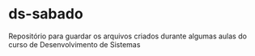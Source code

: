# ds-sabado
Repositório para guardar os arquivos criados durante algumas aulas do curso de Desenvolvimento de Sistemas
